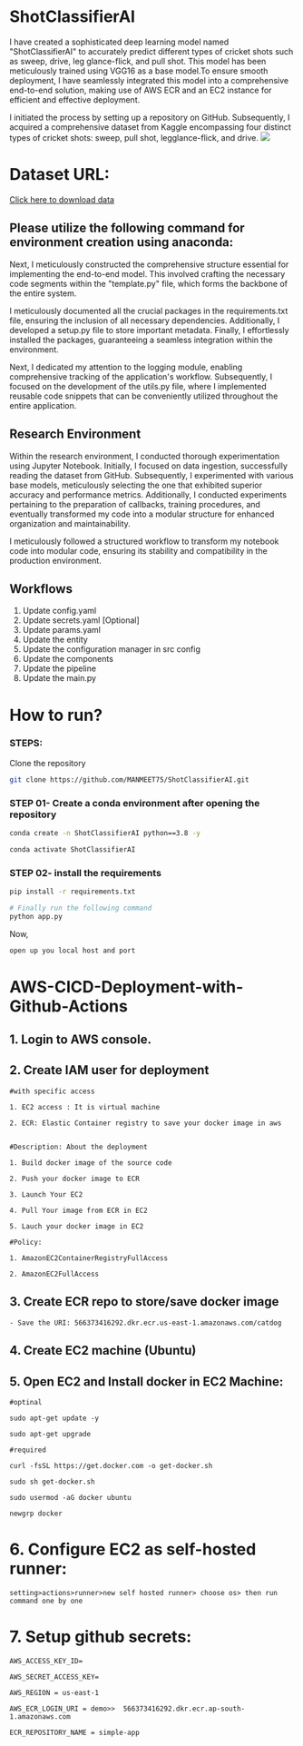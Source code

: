 # ShotClassifierAI
I have created a sophisticated deep learning model named "ShotClassifierAI" to accurately predict different types of cricket shots such as sweep, drive, leg glance-flick, and pull shot. This model has been meticulously trained using VGG16 as a base model.To ensure smooth deployment, I have seamlessly integrated this model into a comprehensive end-to-end solution, making use of AWS ECR and an EC2 instance for efficient and effective deployment.

I initiated the process by setting up a repository on GitHub. Subsequently, I acquired a comprehensive dataset from Kaggle encompassing four distinct types of cricket shots: sweep, pull shot, legglance-flick, and drive.
<img src="sampleV.gif">
# Dataset URL:
[Click here to download data](https://github.com/MANMEET75/ShotClassifierAI/raw/main/data/Cricket.zip)

## Please utilize the following command for environment creation using anaconda:

Next, I meticulously constructed the comprehensive structure essential for implementing the end-to-end model. This involved crafting the necessary code segments within the "template.py" file, which forms the backbone of the entire system.

I meticulously documented all the crucial packages in the requirements.txt file, ensuring the inclusion of all necessary dependencies. Additionally, I developed a setup.py file to store important metadata. Finally, I effortlessly installed the packages, guaranteeing a seamless integration within the environment.



Next, I dedicated my attention to the logging module, enabling comprehensive tracking of the application's workflow. Subsequently, I focused on the development of the utils.py file, where I implemented reusable code snippets that can be conveniently utilized throughout the entire application.

## Research Environment

Within the research environment, I conducted thorough experimentation using Jupyter Notebook. Initially, I focused on data ingestion, successfully reading the dataset from GitHub. Subsequently, I experimented with various base models, meticulously selecting the one that exhibited superior accuracy and performance metrics. Additionally, I conducted experiments pertaining to the preparation of callbacks, training procedures, and eventually transformed my code into a modular structure for enhanced organization and maintainability.

I meticulously followed a structured workflow to transform my notebook code into modular code, ensuring its stability and compatibility in the production environment.
## Workflows

1. Update config.yaml
2. Update secrets.yaml [Optional]
3. Update params.yaml
4. Update the entity
5. Update the configuration manager in src config
6. Update the components
7. Update the pipeline 
8. Update the main.py


# How to run?
### STEPS:

Clone the repository

```bash
git clone https://github.com/MANMEET75/ShotClassifierAI.git
```
### STEP 01- Create a conda environment after opening the repository

```bash
conda create -n ShotClassifierAI python==3.8 -y
```

```bash
conda activate ShotClassifierAI
```


### STEP 02- install the requirements
```bash
pip install -r requirements.txt
```


```bash
# Finally run the following command
python app.py
```

Now,
```bash
open up you local host and port
```



# AWS-CICD-Deployment-with-Github-Actions

## 1. Login to AWS console.

## 2. Create IAM user for deployment

	#with specific access

	1. EC2 access : It is virtual machine

	2. ECR: Elastic Container registry to save your docker image in aws


	#Description: About the deployment

	1. Build docker image of the source code

	2. Push your docker image to ECR

	3. Launch Your EC2 

	4. Pull Your image from ECR in EC2

	5. Lauch your docker image in EC2

	#Policy:

	1. AmazonEC2ContainerRegistryFullAccess

	2. AmazonEC2FullAccess

	
## 3. Create ECR repo to store/save docker image
    - Save the URI: 566373416292.dkr.ecr.us-east-1.amazonaws.com/catdog

	
## 4. Create EC2 machine (Ubuntu) 

## 5. Open EC2 and Install docker in EC2 Machine:
	
	
	#optinal

	sudo apt-get update -y

	sudo apt-get upgrade
	
	#required

	curl -fsSL https://get.docker.com -o get-docker.sh

	sudo sh get-docker.sh

	sudo usermod -aG docker ubuntu

	newgrp docker
	
# 6. Configure EC2 as self-hosted runner:
    setting>actions>runner>new self hosted runner> choose os> then run command one by one


# 7. Setup github secrets:

    AWS_ACCESS_KEY_ID=

    AWS_SECRET_ACCESS_KEY=

    AWS_REGION = us-east-1

    AWS_ECR_LOGIN_URI = demo>>  566373416292.dkr.ecr.ap-south-1.amazonaws.com

    ECR_REPOSITORY_NAME = simple-app
